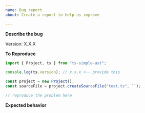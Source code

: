 ```yaml
---
name: Bug report
about: Create a report to help us improve

---
```


<!-- If you are contributing this bug fix then please read the instructions in CONTRIBUTING.md -->

**Describe the bug**

Version: X.X.X

<!-- A clear and concise description of what the bug is. -->

**To Reproduce**

<!-- Clearly identify the problem and submit some reproduction code. Prune the reproduction code to remove needless details. State the actual behaviour. -->

```ts
import { Project, ts } from "ts-simple-ast";

console.log(ts.version); // x.x.x <-- provide this

const project = new Project();
const sourceFile = project.createSourceFile("test.ts", ``);

// reproduce the problem here
```

**Expected behavior**

<!-- A clear and concise description of what you expected to happen. -->
